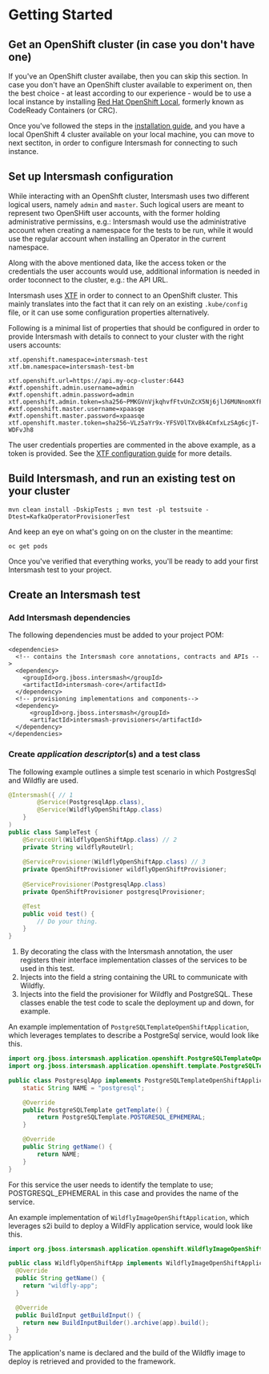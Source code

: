 # Getting Started

## Get an OpenShift cluster (in case you don't have one)

If you've an OpenShift cluster availabe, then you can skip this section.
In case you don't have an OpenShift cluster available to experiment on, then the best choice - 
at least according to our experience - would be to use a local instance by installing [Red Hat OpenShift
Local](https://developers.redhat.com/products/openshift-local/getting-started), formerly known as
CodeReady Containers (or CRC).

Once you've followed the steps in the 
[installation guide](https://docs.redhat.com/en/documentation/red_hat_openshift_local/2.5/html/getting_started_guide/installation_gsg), 
and you have a local OpenShift 4 cluster available on your local machine, you can move to next sectiton, 
in order to configure Intersmash for connecting to such instance.

## Set up Intersmash configuration

While interacting with an OpenShft cluster, Intersmash uses two different logical users, namely `admin` and `master`.
Such logical users are meant to represent two OpenSHift user accounts, with the former holding administrative permissins,
e.g.: Intersmash would use the administrative account when creating a namespace for the tests to be run, while it would use
the regular account when installing an Operator in the current namespace.

Along with the above mentioned data, like the access token or the credentials the user accounts would use, additional information 
is needed in order toconnect to the cluster, e.g.: the API URL.

Intersmash uses [XTF](https://github.com/xtf-cz/xtf/?tab=readme-ov-file#configuration)
in order to connect to an OpenShift cluster. This mainly translates into the fact that it can rely on an existing 
`.kube/config` file, or it can use some configuration properties alternatively.

Following is a minimal list of properties that should be configured in order to provide Intersmash with details to connect
to your cluster with the right users accounts:

```
xtf.openshift.namespace=intersmash-test
xtf.bm.namespace=intersmash-test-bm

xtf.openshift.url=https://api.my-ocp-cluster:6443
#xtf.openshift.admin.username=admin
#xtf.openshift.admin.password=admin
xtf.openshift.admin.token=sha256~PMKGVnVjkqhvfFtvUnZcX5Nj6jlJ6MUNnomXfFk7kOU
#xtf.openshift.master.username=xpaasqe
#xtf.openshift.master.password=xpaasqe
xtf.openshift.master.token=sha256~VLz5aYr9x-YFSVOlTXvBk4CmfxLzSAg6cjT-WDFvJh8
```

The user credentials properties are commented in the above example, as a token is provided.
See the [XTF configuration guide](https://github.com/xtf-cz/xtf/?tab=readme-ov-file#configuration) for more details.

## Build Intersmash, and run an existing test on your cluster

```shell
mvn clean install -DskipTests ; mvn test -pl testsuite -Dtest=KafkaOperatorProvisionerTest
```
And keep an eye on what's going on on the cluster in the meantime:

```shell
oc get pods
```
Once you've verified that everything works, you'll be ready to add your first Intersmash test to your project.

## Create an Intersmash test

### Add Intersmash dependencies

The following dependencies must be added to your project POM:

```
<dependencies>
  <!-- contains the Intersmash core annotations, contracts and APIs -->
  <dependency>
    <groupId>org.jboss.intersmash</groupId>
    <artifactId>intersmash-core</artifactId>
  </dependency>
  <!-- provisioning implementations and components-->
  <dependency>
      <groupId>org.jboss.intersmash</groupId>
      <artifactId>intersmash-provisioners</artifactId>
  </dependency>
</dependencies>
```

### Create _application descriptor_(s) and a test class

The following example outlines a simple test scenario in which PostgresSql and Wildfly are used.

```java
@Intersmash({ // 1
        @Service(PostgresqlApp.class),
        @Service(WildflyOpenShiftApp.class)
    }
)
public class SampleTest {
    @ServiceUrl(WildflyOpenShiftApp.class) // 2
    private String wildflyRouteUrl;
  
    @ServiceProvisioner(WildflyOpenShiftApp.class) // 3
    private OpenShiftProvisioner wildflyOpenShiftProvisioner;
    
    @ServiceProvisioner(PostgresqlApp.class) 
    private OpenShiftProvisioner postgresqlProvisioner;

    @Test
    public void test() {
        // Do your thing.
    }
}
```
1. By decorating the class with the Intersmash annotation, the user registers their interface implementation
   classes of the services to be used in this test.
2. Injects into the field a string containing the URL to communicate with Wildfly.
3. Injects into the field the provisioner for Wildfly and PostgreSQL.  These classes
   enable the test code to scale the deployment up and down, for example.

An example implementation of `PostgreSQLTemplateOpenShiftApplication`, which leverages templates to describe a PostgreSql service, would look like this. 

```java
import org.jboss.intersmash.application.openshift.PostgreSQLTemplateOpenShiftApplication;
import org.jboss.intersmash.application.openshift.template.PostgreSQLTemplate;

public class PostgresqlApp implements PostgreSQLTemplateOpenShiftApplication {
	static String NAME = "postgresql";

	@Override
	public PostgreSQLTemplate getTemplate() {
		return PostgreSQLTemplate.POSTGRESQL_EPHEMERAL;
	}

	@Override
	public String getName() {
		return NAME;
	}
}
```
For this service the user
needs to identify the template to use; POSTGRESQL_EPHEMERAL in this case and
provides the name of the service.

An example implementation of `WildflyImageOpenShiftApplication`, which leverages s2i build to deploy a WildFly application service, would look like this.

```java
import org.jboss.intersmash.application.openshift.WildflyImageOpenShiftApplication;

public class WildflyOpenShiftApp implements WildflyImageOpenShiftApplication {
  @Override
  public String getName() {
    return "wildfly-app";
  }

  @Override
  public BuildInput getBuildInput() {
    return new BuildInputBuilder().archive(app).build();
  }
}
```
The application's name is declared
and the build of the Wildfly image to deploy is retrieved and provided to the framework.
